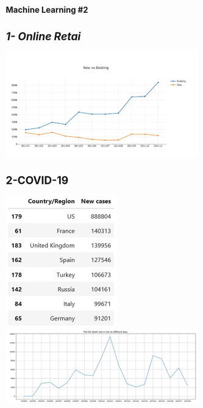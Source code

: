 ## Machine Learning #2
# _1- Online Retai_
![1.png](images/..%2Fimages%2F1.png)

# 2-COVID-19 
![covid-1.png](images/..%2Fimages%2Fcovid-1.png)
![covid_iran.png](images/..%2Fimages%2Fcovid_iran.png)

